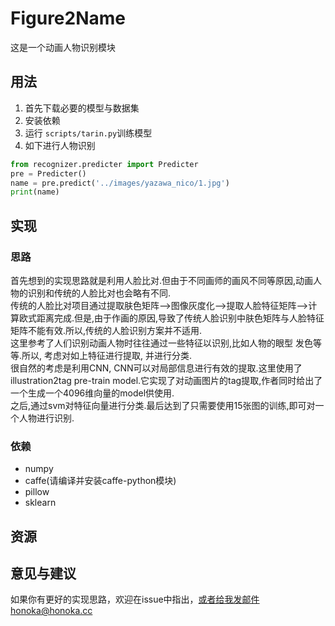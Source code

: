 # Figure2Name
这是一个动画人物识别模块
## 用法
1. 首先下载必要的模型与数据集
2. 安装依赖
3. 运行 `scripts/tarin.py`训练模型
4. 如下进行人物识别
```python
from recognizer.predicter import Predicter
pre = Predicter()
name = pre.predict('../images/yazawa_nico/1.jpg')
print(name)
```
## 实现
### 思路
首先想到的实现思路就是利用人脸比对.但由于不同画师的画风不同等原因,动画人物的识别和传统的人脸比对也会略有不同.  
传统的人脸比对项目通过提取肤色矩阵-->图像灰度化-->提取人脸特征矩阵-->计算欧式距离完成.但是,由于作画的原因,导致了传统人脸识别中肤色矩阵与人脸特征矩阵不能有效.所以,传统的人脸识别方案并不适用.  
这里参考了人们识别动画人物时往往通过一些特征以识别,比如人物的眼型 发色等等.所以, 考虑对如上特征进行提取, 并进行分类.  
很自然的考虑是利用CNN, CNN可以对局部信息进行有效的提取.这里使用了illustration2tag pre-train model.它实现了对动画图片的tag提取,作者同时给出了一个生成一个4096维向量的model供使用.  
之后,通过svm对特征向量进行分类.最后达到了只需要使用15张图的训练,即可对一个人物进行识别.
### 依赖
* numpy
* caffe(请编译并安装caffe-python模块)
* pillow
* sklearn

## 资源

## 意见与建议
如果你有更好的实现思路，欢迎在issue中指出，或者给我发邮件honoka@honoka.cc
